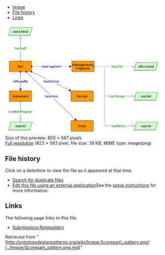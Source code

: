 * [Image](../Image/Scorepart_pattern.png.md#file)
* [File history](../Image/Scorepart_pattern.png.md#filehistory)
* [Links](../Image/Scorepart_pattern.png.md#filelinks)

[![Image:Scorepart pattern.png](../images/thumb/0/02/Scorepart_pattern.png/800px-Scorepart_pattern.png)](../images/0/02/Scorepart_pattern.png)  
Size of this preview: 800 × 567 pixels  
[Full resolution](../images/0/02/Scorepart_pattern.png)‎ (823 × 583 pixel, file size: 39 KB, MIME type: image/png)

## File history

Click on a date/time to view the file as it appeared at that time.



  
* [Search for duplicate files](http://ontologydesignpatterns.org/wiki/Special:FileDuplicateSearch/Scorepart_pattern.png "Special:FileDuplicateSearch/Scorepart pattern.png")
* [Edit this file using an external application](http://ontologydesignpatterns.org/wiki/index.php?title=Image:Scorepart_pattern.png&action=edit&externaledit=true&mode=file "Image:Scorepart pattern.png")See the [setup instructions](http://www.mediawiki.org/wiki/Manual:External_editors "http://www.mediawiki.org/wiki/Manual:External_editors") for more information.

## Links



The following page links to this file:


* [Submissions:Notepattern](../Submissions/Notepattern.md "Submissions:Notepattern")


Retrieved from "[http://ontologydesignpatterns.org/wiki/Image:Scorepart\_pattern.png](../Image/Scorepart_pattern.png.md)"